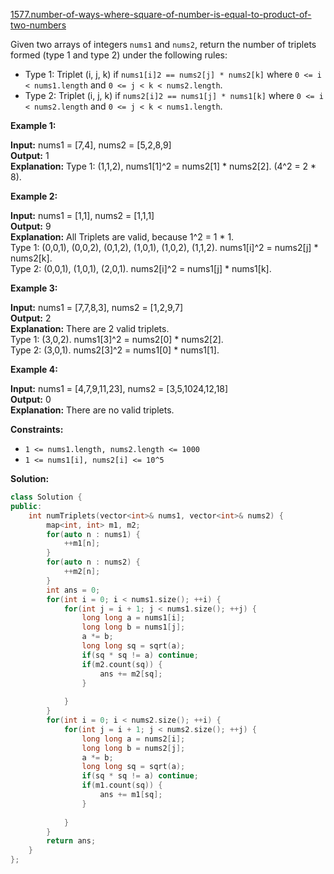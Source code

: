 [1577.number-of-ways-where-square-of-number-is-equal-to-product-of-two-numbers](https://leetcode.com/problems/number-of-ways-where-square-of-number-is-equal-to-product-of-two-numbers/)  

Given two arrays of integers `nums1` and `nums2`, return the number of triplets formed (type 1 and type 2) under the following rules:

*   Type 1: Triplet (i, j, k) if `nums1[i]2 == nums2[j] * nums2[k]` where `0 <= i < nums1.length` and `0 <= j < k < nums2.length`.
*   Type 2: Triplet (i, j, k) if `nums2[i]2 == nums1[j] * nums1[k]` where `0 <= i < nums2.length` and `0 <= j < k < nums1.length`.

**Example 1:**

  
**Input:** nums1 = \[7,4\], nums2 = \[5,2,8,9\]  
**Output:** 1  
**Explanation:** Type 1: (1,1,2), nums1\[1\]^2 = nums2\[1\] \* nums2\[2\]. (4^2 = 2 \* 8).   

**Example 2:**

  
**Input:** nums1 = \[1,1\], nums2 = \[1,1,1\]  
**Output:** 9  
**Explanation:** All Triplets are valid, because 1^2 = 1 \* 1.  
Type 1: (0,0,1), (0,0,2), (0,1,2), (1,0,1), (1,0,2), (1,1,2).  nums1\[i\]^2 = nums2\[j\] \* nums2\[k\].  
Type 2: (0,0,1), (1,0,1), (2,0,1). nums2\[i\]^2 = nums1\[j\] \* nums1\[k\].  

**Example 3:**

  
**Input:** nums1 = \[7,7,8,3\], nums2 = \[1,2,9,7\]  
**Output:** 2  
**Explanation:** There are 2 valid triplets.  
Type 1: (3,0,2).  nums1\[3\]^2 = nums2\[0\] \* nums2\[2\].  
Type 2: (3,0,1).  nums2\[3\]^2 = nums1\[0\] \* nums1\[1\].  

**Example 4:**

  
**Input:** nums1 = \[4,7,9,11,23\], nums2 = \[3,5,1024,12,18\]  
**Output:** 0  
**Explanation:** There are no valid triplets.  

**Constraints:**

*   `1 <= nums1.length, nums2.length <= 1000`
*   `1 <= nums1[i], nums2[i] <= 10^5`  



**Solution:**  

```cpp
class Solution {
public:
    int numTriplets(vector<int>& nums1, vector<int>& nums2) {
        map<int, int> m1, m2;
        for(auto n : nums1) {
            ++m1[n];
        }
        for(auto n : nums2) {
            ++m2[n];
        }
        int ans = 0;
        for(int i = 0; i < nums1.size(); ++i) {
            for(int j = i + 1; j < nums1.size(); ++j) {
                long long a = nums1[i];
                long long b = nums1[j];
                a *= b;
                long long sq = sqrt(a);
                if(sq * sq != a) continue;
                if(m2.count(sq)) {
                    ans += m2[sq];
                }
                    
            }
        }
        for(int i = 0; i < nums2.size(); ++i) {
            for(int j = i + 1; j < nums2.size(); ++j) {
                long long a = nums2[i];
                long long b = nums2[j];
                a *= b;
                long long sq = sqrt(a);
                if(sq * sq != a) continue;
                if(m1.count(sq)) {
                    ans += m1[sq];
                }
                    
            }
        }
        return ans;
    }
};
```
      